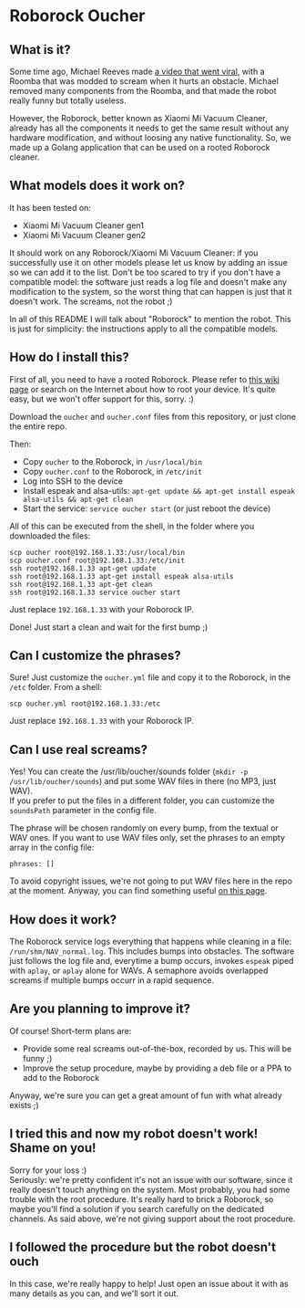 # Roborock Oucher

## What is it?
Some time ago, Michael Reeves made [a video that went viral](https://www.youtube.com/watch?v=mvz3LRK263E), with a Roomba that was modded to scream when it hurts an obstacle. Michael removed many components from the Roomba, and that made the robot really funny but totally useless.

However, the Roborock, better known as Xiaomi Mi Vacuum Cleaner, already has all the components it needs to get the same result without any hardware modification, and without loosing any native functionality. So, we made up a Golang application that can be used on a rooted Roborock cleaner.

## What models does it work on?
It has been tested on:
- Xiaomi Mi Vacuum Cleaner gen1
- Xiaomi Mi Vacuum Cleaner gen2

It should work on any Roborock/Xiaomi Mi Vacuum Cleaner: if you successfully use it on other models please let us know by adding an issue so we can add it to the list. Don't be too scared to try if you don't have a compatible model: the software just reads a log file and doesn't make any modification to the system, so the worst thing that can happen is just that it doesn't work. The screams, not the robot ;)

In all of this README I will talk about "Roborock" to mention the robot. This is just for simplicity: the instructions apply to all the compatible models.

## How do I install this?
First of all, you need to have a rooted Roborock. Please refer to [this wiki page](https://github.com/dgiese/dustcloud/wiki/VacuumRobots-manual-update-root-Howto) or search on the Internet about how to root your device. It's quite easy, but we won't offer support for this, sorry. :)

Download the `oucher` and `oucher.conf` files from this repository, or just clone the entire repo.

Then:
- Copy `oucher` to the Roborock, in `/usr/local/bin`
- Copy `oucher.conf` to the Roborock, in `/etc/init`
- Log into SSH to the device
- Install espeak and alsa-utils: `apt-get update && apt-get install espeak alsa-utils && apt-get clean`
- Start the service: `service oucher start` (or just reboot the device)

All of this can be executed from the shell, in the folder where you downloaded the files:
```
scp oucher root@192.168.1.33:/usr/local/bin
scp oucher.conf root@192.168.1.33:/etc/init
ssh root@192.168.1.33 apt-get update
ssh root@192.168.1.33 apt-get install espeak alsa-utils
ssh root@192.168.1.33 apt-get clean
ssh root@192.168.1.33 service oucher start
```
Just replace `192.168.1.33` with your Roborock IP.

Done! Just start a clean and wait for the first bump ;)

## Can I customize the phrases?
Sure! Just customize the `oucher.yml` file and copy it to the Roborock, in the `/etc` folder. From a shell:
```
scp oucher.yml root@192.168.1.33:/etc
```
Just replace `192.168.1.33` with your Roborock IP.

## Can I use real screams?
Yes! You can create the /usr/lib/oucher/sounds folder (`mkdir -p /usr/lib/oucher/sounds`) and put some WAV files in there (no MP3, just WAV).  
If you prefer to put the files in a different folder, you can customize the `soundsPath` parameter in the config file.

The phrase will be chosen randomly on every bump, from the textual or WAV ones. If you want to use WAV files only, set the phrases to an empty array in the config file:
```
phrases: []
```

To avoid copyright issues, we're not going to put WAV files here in the repo at the moment. Anyway, you can find something useful [on this page](https://www.shockwave-sound.com/free-sound-effects/scream-sounds).

## How does it work?
The Roborock service logs everything that happens while cleaning in a file: `/run/shm/NAV_normal.log`. This includes bumps into obstacles. The software just follows the log file and, everytime a bump occurs, invokes `espeak` piped with `aplay`, or `aplay` alone for WAVs. A semaphore avoids overlapped screams if multiple bumps occurr in a rapid sequence.

## Are you planning to improve it?
Of course! Short-term plans are:
- Provide some real screams out-of-the-box, recorded by us. This will be funny ;)
- Improve the setup procedure, maybe by providing a deb file or a PPA to add to the Roborock

Anyway, we're sure you can get a great amount of fun with what already exists ;)

## I tried this and now my robot doesn't work! Shame on you!
Sorry for your loss :)  
Seriously: we're pretty confident it's not an issue with our software, since it really doesn't touch anything on the system.
Most probably, you had some trouble with the root procedure. It's really hard to brick a Roborock, so maybe you'll find a solution if you search carefully on the dedicated channels. As said above, we're not giving support about the root procedure.

## I followed the procedure but the robot doesn't ouch
In this case, we're really happy to help! Just open an issue about it with as many details as you can, and we'll sort it out.
